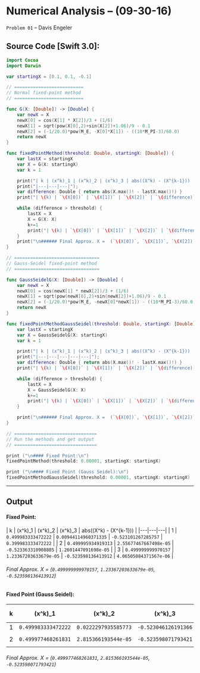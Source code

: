 Numerical Analysis – (09-30-16)
===========

`Problem 01` – Davis Engeler

## Source Code [Swift 3.0]:

```swift
import Cocoa
import Darwin

var startingX = [0.1, 0.1, -0.1]

// ==========================
// Normal fixed-point method
// ==========================

func G(X: [Double]) -> [Double] {
    var newX = X
    newX[0] = cos(X[1] * X[2])/3 + (1/6)
    newX[1] = sqrt(pow(X[0],2)+sin(X[2])+1.06)/9 - 0.1
    newX[2] = (-1/20.0)*pow(M_E, -X[0]*X[1]) - ((10*M_PI-3)/60.0)
    return newX
}

func fixedPointMethod(threshold: Double, startingX: [Double]) {
    var lastX = startingX
    var X = G(X: startingX)
    var k = 1

    print("| k | (x^k)_1 | (x^k)_2 | (x^k)_3 | abs((X^k) - (X^{k-1})) |")
    print("|---|---|---|");
    var difference: Double { return abs(X.max()! - lastX.max()!) }
    print("| \(k) | `\(X[0])` | `\(X[1])` | `\(X[2])` | `\(difference)` |")

    while (difference > threshold) {
        lastX = X
        X = G(X: X)
        k+=1
        print("| \(k) | `\(X[0])` | `\(X[1])` | `\(X[2])` | `\(difference)` |")
    }
    print("\n###### Final Approx. X =  (`\(X[0])`, `\(X[1])`, `\(X[2])`)")
}

// ================================
// Gauss-Seidel fixed-point method
// ================================

func GaussSeidelG(X: [Double]) -> [Double] {
    var newX = X
    newX[0] = cos(newX[1] * newX[2])/3 + (1/6)
    newX[1] = sqrt(pow(newX[0],2)+sin(newX[2])+1.06)/9 - 0.1
    newX[2] = (-1/20.0)*pow(M_E, -newX[0]*newX[1]) - ((10*M_PI-3)/60.0)
    return newX
}

func fixedPointMethodGaussSeidel(threshold: Double, startingX: [Double]) {
    var lastX = startingX
    var X = GaussSeidelG(X: startingX)
    var k = 1

    print("| k | (x^k)_1 | (x^k)_2 | (x^k)_3 | abs((X^k) - (X^{k-1})) |")
    print("|---|---|---|---|---|");
    var difference: Double { return abs(X.max()! - lastX.max()!) }
    print("| \(k) | `\(X[0])` | `\(X[1])` | `\(X[2])` | `\(difference)` |")

    while (difference > threshold) {
        lastX = X
        X = GaussSeidelG(X: X)
        k+=1
        print("| \(k) | `\(X[0])` | `\(X[1])` | `\(X[2])` | `\(difference)` |")
    }

    print("\n###### Final Approx. X =  (`\(X[0])`, `\(X[1])`, `\(X[2])`)")
}

// ===============================
// Run the methods and get output
// ===============================

print ("\n#### Fixed Point:\n")
fixedPointMethod(threshold: 0.00001, startingX: startingX)

print ("\n#### Fixed Point (Gauss Seidel):\n")
fixedPointMethodGaussSeidel(threshold: 0.00001, startingX: startingX)
```


------------

Output
------------

#### Fixed Point:

| k | (x^k)_1 | (x^k)_2 | (x^k)_3 | abs((X^k) - (X^{k-1})) |
|---|---|---|
| 1 | `0.499983333472222` | `0.00944114960371335` | `-0.523101267285757` | `0.399983333472222` |
| 2 | `0.499995934919313` | `2.55677467667498e-05` | `-0.523363310908805` | `1.2601447091698e-05` |
| 3 | `0.499999999970157` | `1.23367203633679e-05` | `-0.523598136413912` | `4.06505084371567e-06` |

###### Final Approx. X =  (`0.499999999970157`, `1.23367203633679e-05`, `-0.523598136413912`)

#### Fixed Point (Gauss Seidel):

| k | (x^k)_1 | (x^k)_2 | (x^k)_3 | abs((X^k) - (X^{k-1})) |
|---|---|---|---|---|
| 1 | `0.499983333472222` | `0.0222297935585773` | `-0.523046126191366` | `0.399983333472222` |
| 2 | `0.499977468261831` | `2.815366193544e-05` | `-0.523598071793421` | `5.86521039125376e-06` |

###### Final Approx. X =  (`0.499977468261831`, `2.815366193544e-05`, `-0.523598071793421`)
